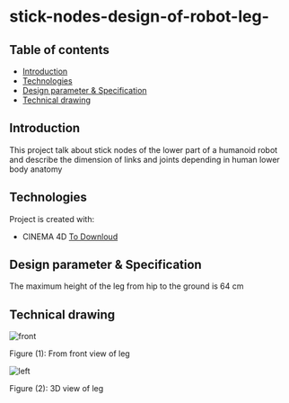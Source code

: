 # stick-nodes-design-of-robot-leg-

## Table of contents
* [Introduction](#Introduction)
* [Technologies](#technologies)
* [Design parameter & Specification ](#Design-parameter-&-Specification)
* [Technical drawing](#Technical-drawing)


## Introduction

 This project talk about stick nodes of the lower part of a humanoid robot and describe the
 dimension of links and joints depending in human lower body anatomy
 
  


## Technologies
Project is created with:
* CINEMA 4D [To Downloud](https://www.maxon.net/en/cinema-4d)

	
## Design parameter & Specification
    
 The maximum height of  the leg from hip to the ground  is 64 cm

     
## Technical drawing

![front](https://user-images.githubusercontent.com/64277741/182006833-601ae938-8d14-4ffb-b9b2-cd8434cef0e6.png)

Figure (1): From front view of leg 

![left](https://user-images.githubusercontent.com/64277741/182006864-c1794737-02c3-4b16-8e74-467851c9a520.png)

Figure (2): 3D view of leg 
